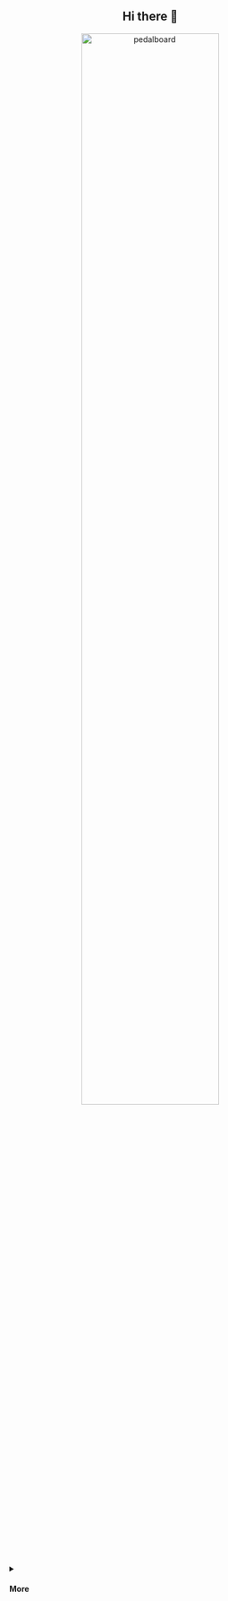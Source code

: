 <div align="center">

## Hi there 👋

<img src="pedalboard.png" width="70%" alt="pedalboard"/>

</div>

<details>
<summary><h4>More</h4></summary>

```
안녕하세요
```

</details>
